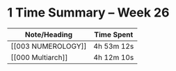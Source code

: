 # 1 Time Summary – Week 26

| Note/Heading | Time Spent |
|--------------|------------|
| [[003 NUMEROLOGY]] | 4h 53m 12s |
| [[000 Multiarch]] | 4h 12m 10s |


